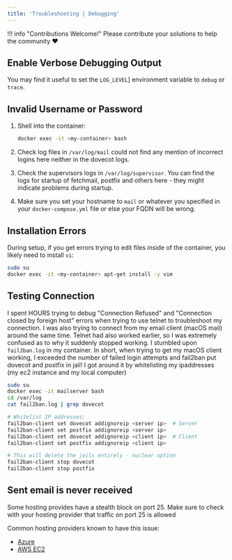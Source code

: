 ```yaml
---
title: 'Troubleshooting | Debugging'
---
```


!!! info "Contributions Welcome!"
    Please contribute your solutions to help the community :heart:

## Enable Verbose Debugging Output

You may find it useful to set the `LOG_LEVEL`] environment variable to `debug` or `trace`.

## Invalid Username or Password

1. Shell into the container:

    ```sh
    docker exec -it <my-container> bash
    ```

2. Check log files in `/var/log/mail` could not find any mention of incorrect logins here neither in the dovecot logs.

3. Check the supervisors logs in `/var/log/supervisor`. You can find the logs for startup of fetchmail, postfix and others here - they might indicate problems during startup.

4. Make sure you set your hostname to `mail` or whatever you specified in your `docker-compose.yml` file or else your FQDN will be wrong.

## Installation Errors

During setup, if you get errors trying to edit files inside of the container, you likely need to install `vi`:

```sh
sudo su
docker exec -it <my-container> apt-get install -y vim
```

## Testing Connection

I spent HOURS trying to debug "Connection Refused" and "Connection closed by foreign host" errors when trying to use telnet to troubleshoot my connection. I was also trying to connect from my email client (macOS mail) around the same time. Telnet had also worked earlier, so I was extremely confused as to why it suddenly stopped working. I stumbled upon `fail2ban.log` in my container. In short, when trying to get my macOS client working, I exceeded the number of failed login attempts and fail2ban put dovecot and postfix in jail! I got around it by whitelisting my ipaddresses (my ec2 instance and my local computer)

```sh
sudo su
docker exec -it mailserver bash
cd /var/log
cat fail2ban.log | grep dovecot

# Whitelist IP addresses:
fail2ban-client set dovecot addignoreip <server ip>  # Server
fail2ban-client set postfix addignoreip <server ip>
fail2ban-client set dovecot addignoreip <client ip>  # Client
fail2ban-client set postfix addignoreip <client ip>

# This will delete the jails entirely - nuclear option
fail2ban-client stop dovecot
fail2ban-client stop postfix
```

## Sent email is never received

Some hosting provides have a stealth block on port 25. Make sure to check with your hosting provider that traffic on port 25 is allowed

Common hosting providers known to have this issue:

- [Azure](https://docs.microsoft.com/en-us/azure/virtual-network/troubleshoot-outbound-smtp-connectivity)
- [AWS EC2](https://aws.amazon.com/premiumsupport/knowledge-center/ec2-port-25-throttle/)
